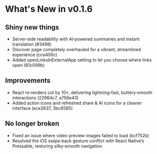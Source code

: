 # What's New in v0.1.6

## Shiny new things

- Server‑side readability with AI‑powered summaries and instant translation (#3498)
- Discover page completely overhauled for a vibrant, streamlined experience (cce400c)
- Added openLinksInExternalApp setting to let you choose where links open (61c099b)

## Improvements

- React re‑renders cut by 10×, delivering lightning‑fast, buttery‑smooth interactions (22964c7, a758e43)
- Added action icons and refreshed share & AI icons for a cleaner interface (ece2637, 3bc6585)

## No longer broken

- Fixed an issue where video preview images failed to load (bcf752b)
- Resolved the iOS swipe‑back gesture conflict with React Native’s Pressable, restoring silky‑smooth navigation
